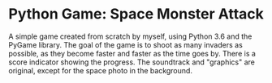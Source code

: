 # Python Game: Space Monster Attack

A simple game created from scratch by myself, using Python 3.6 and the PyGame library. The goal of the game is to shoot as many invaders as possible, as they become faster and faster as the time goes by. There is a score indicator showing the progress. The soundtrack and "graphics" are original, except for the space photo in the background.
